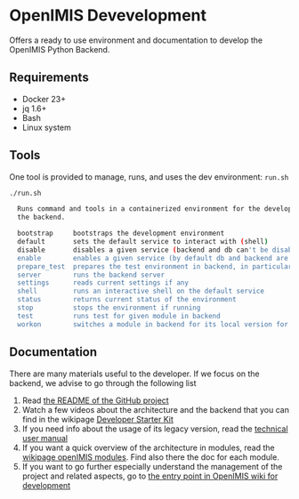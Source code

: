 # OpenIMIS Devevelopment

Offers a ready to use environment and documentation to develop the OpenIMIS
Python Backend.

## Requirements

* Docker 23+
* jq 1.6+
* Bash
* Linux system

## Tools

One tool is provided to manage, runs, and uses the dev environment: `run.sh`

```bash
./run.sh

  Runs command and tools in a containerized environment for the development of
  the backend.

  bootstrap     bootstraps the development environment
  default       sets the default service to interact with (shell)
  disable       disables a given service (backend and db can't be disabled)
  enable        enables a given service (by default db and backend are run)
  prepare_test  prepares the test environment in backend, in particular the database    
  server        runs the backend server
  settings      reads current settings if any
  shell         runs an interactive shell on the default service
  status        returns current status of the environment
  stop          stops the environment if running
  test          runs test for given module in backend
  workon        switches a module in backend for its local version for development
```

## Documentation

There are many materials useful to the developer. If we focus on the backend,
we advise to go through the following list

1. Read [the README of the GitHub project](https://github.com/openimis/openimis-be_py#openimis-backend-reference-implementation--windows-docker)
2. Watch a few videos about the architecture and the backend that you can find in the wikipage [Developer Starter Kit](https://openimis.atlassian.net/wiki/spaces/OP/pages/1277493249/Developer+Starter+Kit)
3. If you need info about the usage of its legacy version, read the [technical user manual](https://docs.openimis.org/en/latest/)
4. If you want a quick overview of the architecture in modules, read the [wikipage openIMIS modules](https://openimis.atlassian.net/wiki/spaces/OP/pages/589561955/openIMIS+Modules). Find also there the doc for each module.
5. If you want to go further especially understand the management of the project and related aspects, go to [the entry point in OpenIMIS wiki for development](https://openimis.atlassian.net/wiki/spaces/OP/pages/215613450/openIMIS+Development)